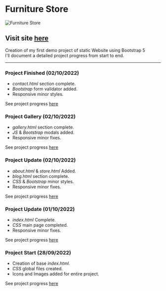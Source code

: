# Furniture Store

![Furniture Store](https://user-images.githubusercontent.com/110303654/193496367-17725649-594a-4e0e-a245-cff7aa8d5e18.jpg)

## Visit site [here](https://arturohdzg.github.io/FurnitureStore/)

Creation of my first demo project of static Website using Bootstrap 5<br>
I'll document a detailed project progress from start to end.
<hr>

### Project Finished (02/10/2022)

* _contact.html_ section complete.
* _Bootstrap_ form validator added.
* Responsive minor styles.

See project progress [here](https://github.com/ArturoHDZG/FurnitureStore/releases/tag/v1.0)

### Project Gallery (02/10/2022)

* _gallery.html_ section complete.
* _JS_ & _Bootstrap_ modals added.
* Responsive minor fixes.

See project progress [here](https://github.com/ArturoHDZG/FurnitureStore/releases/tag/v0.8)

### Project Update (02/10/2022)

* _about.html_ & _store.html_ Added.
* _blog.html_ section complete.
* _CSS_ & _Bootstrap_ minor styles.
* Responsive minor fixes.

See project progress [here](https://github.com/ArturoHDZG/FurnitureStore/releases/tag/v0.4)

### Project Update (01/10/2022)

* _index.html_ Complete.
* _CSS_ main page completed.
* Responsive minor fixes.

See project progress [here](https://github.com/ArturoHDZG/FurnitureStore/releases/tag/v0.1)

### Project Start (28/09/2022)

* Creation of base _index.html_.
* _CSS_ global files created.
* Icons and Images added for entire project.

See project progress [here](https://github.com/ArturoHDZG/FurnitureStore/releases/tag/Start)
